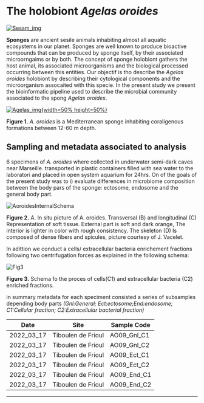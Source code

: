 # The holobiont *Agelas oroides* 


[![Sesam_img](https://www.imbe.fr/local/cache-vignettes/L400xH186/d46a112bebd61c35-0c5b6.png?1668533164)](https://sesam-anr.imbe.fr/)


**Sponges** are ancient sesile animals inhabiting almost all aquatic ecosystems in our planet. Sponges are well known to produce bioactive compounds that can be produced by sponge itself, by their associated microorngaims or by both. The concept of sponge holobiont gathers the host animal, its associated microorganisms and the biological processed occurring between this entities. Our objectif is tho describe the *Agelas oroides* holobiont by describing their cytological components and the microorganism assocaited with this specie. In the present study we  present the bioinformatic pipeline used to describe the microbial community associated to the spong *Agelas oroides*.

[![Agelas_img](https://inpn.mnhn.fr/photos/uploads/webtofs/inpn/3/139323.jpg){width=50% height=50%}](https://inpn.mnhn.fr/espece/cd_nom/71479)

**Figure 1.** *A. oroides* is a Mediterranean sponge inhabiting coraligenous formations between 12-60 m depth.


## Sampling and metadata associated to analysis

6 specimens of *A. oroides* where collected in underwater semi-dark caves near Marseille. transported in plastic containers filled with sea water to the laboratori and placed in open system aquarium for 24hrs. On of the goals of the present study was to i) evaluate differences in microbiome composition between the body pars of the sponge: ectosome, endosome and the general body part.


![AoroidesInternalSchema](https://gitlab.osupytheas.fr/sesam/agelas-oroides-microbiome/blob/main/AoroidesInternalSchema.JPG)


**Figure 2.** A. In situ picture of A. oroides.  Transversal (B) and  longitudinal (C)
Representation of soft tissue. External part is soft and dark orange, 
The interior is lighter in color with rough consistency. The skeleton (D)
Is composed of dense fibers and spicules, picture courtesy of J. Vacelet.


In adittion we conduct a cells/ extracellular bacteria enrichement fractions following two centrifugation forces as explained in the following schema:

![Fig3](https://gitlab.osupytheas.fr/sesam/agelas-oroides-microbiome/-/blob/main/CellsDissoAndSeparationProtocol.jpg)

**Figure 3.** Schema fo the proces of cells(C1) and extracellular bacteria (C2) enriched fractions.

in summary metadata for each speciment consisted a series of subsamples depending body parts *(Gnl:General; Ect:ectosome;End:endosome; C1:Cellular fraction; C2:Extracellular bacterial fraction)*

Date | Site | Sample Code
---  | ---| --- |              
2022_03_17        |  Tiboulen de Frioul | AO09_Gnl_C1       
2022_03_17        |  Tiboulen de Frioul | AO09_Gnl_C2
2022_03_17        |  Tiboulen de Frioul | AO09_Ect_C1    
2022_03_17        |  Tiboulen de Frioul | AO09_Ect_C2  
2022_03_17        |  Tiboulen de Frioul | AO09_End_C1  
2022_03_17        |  Tiboulen de Frioul | AO09_End_C2  


------------------------------------

